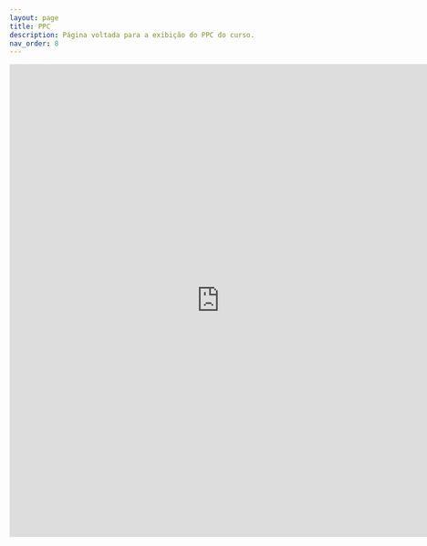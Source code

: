 ```yaml
---
layout: page
title: PPC
description: Página voltada para a exibição do PPC do curso.
nav_order: 8
---
```


<iframe src="https://docs.google.com/gview?url=https://www.muz.ifsuldeminas.edu.br/images/cursos/biologia/279_Projeto_Pedag%C3%B3gico_do_Curso_-_4_anos.pdf&embedded=true" style="width:735px; height:830px;" frameborder="0">Carregando...</iframe>
